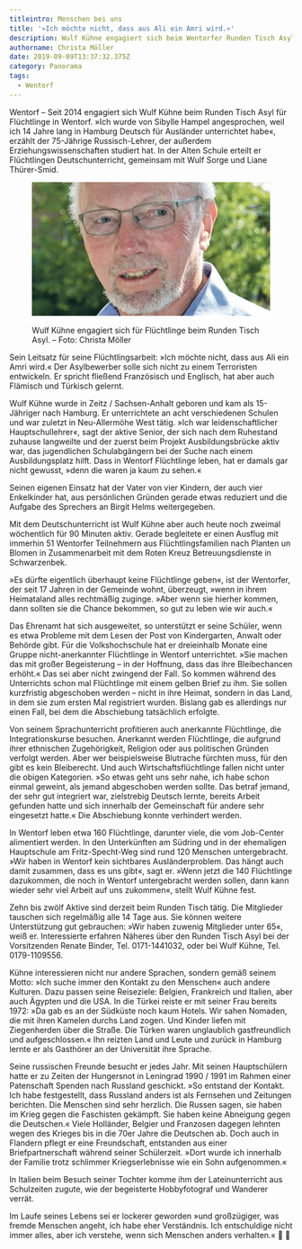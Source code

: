 ```yaml
---
titleintro: Menschen bei uns
title: '»Ich möchte nicht, dass aus Ali ein Amri wird.«'
description: Wulf Kühne engagiert sich beim Wentorfer Runden Tisch Asyl
authorname: Christa Möller
date: 2019-09-09T13:37:32.375Z
category: Panorama
tags:
  - Wentorf
---
```

Wentorf – Seit 2014 engagiert sich Wulf Kühne beim Runden Tisch Asyl für Flüchtlinge in Wentorf.  »Ich wurde von Sibylle Hampel angesprochen, weil ich 14 Jahre lang in Hamburg Deutsch für Ausländer unterrichtet habe«, erzählt der 75-Jährige Russisch-Lehrer, der außerdem Erziehungswissenschaften studiert hat.  In der Alten Schule erteilt er Flüchtlingen Deutschunterricht, gemeinsam mit Wulf Sorge und Liane Thürer-Smid.
 

<figure>

  <img src="/static/media/2019-wulf-kuehne.jpg">

  <figcaption>

Wulf Kühne engagiert sich für Flüchtlinge beim Runden Tisch Asyl. – Foto: Christa Möller

  </figcaption>

</figure>



Sein Leitsatz für seine Flüchtlingsarbeit: »Ich möchte nicht, dass aus Ali ein Amri wird.« Der Asylbewerber solle sich nicht zu einem Terroristen entwickeln. Er spricht fließend Französisch und Englisch, hat aber auch Flämisch und Türkisch gelernt. 

Wulf Kühne wurde in Zeitz / Sachsen-Anhalt geboren und kam als 15-Jähriger nach Hamburg. Er unterrichtete an acht verschiedenen Schulen und war zuletzt in Neu-Allermöhe West tätig. »Ich war leidenschaftlicher Hauptschullehrer«, sagt der aktive Senior, der sich nach dem Ruhestand zuhause langweilte und der zuerst beim Projekt Ausbildungsbrücke aktiv war, das jugendlichen Schulabgängern bei der Suche nach einem Ausbildungsplatz hilft. Dass in Wentorf Flüchtlinge leben, hat er damals gar nicht gewusst, »denn die waren ja kaum zu sehen.«

Seinen eigenen Einsatz hat der Vater von vier Kindern, der auch vier Enkelkinder hat, aus persönlichen Gründen gerade etwas reduziert und die Aufgabe des Sprechers an Birgit Helms weitergegeben. 


Mit dem Deutschunterricht ist Wulf Kühne aber auch heute noch zweimal wöchentlich für 90 Minuten aktiv. Gerade begleitete er einen Ausflug mit immerhin 51 Wentorfer Teilnehmern aus Flüchtlingsfamilien nach Planten un Blomen in Zusammenarbeit mit dem Roten Kreuz Betreuungsdienste in Schwarzenbek. 

»Es dürfte eigentlich überhaupt keine Flüchtlinge geben«, ist der Wentorfer, der seit 17 Jahren in der Gemeinde wohnt, überzeugt, »wenn in ihrem Heimataland alles rechtmäßig zuginge. »Aber wenn sie hierher kommen, dann sollten sie die Chance bekommen, so gut zu leben wie wir auch.« 

Das Ehrenamt hat sich ausgeweitet, so unterstützt er seine Schüler, wenn es etwa Probleme mit dem Lesen der Post von Kindergarten, Anwalt oder Behörde gibt. Für die Volkshochschule hat er dreieinhalb Monate eine Gruppe nicht-anerkannter Flüchtlinge in Wentorf unterrichtet. »Sie machen das mit großer Begeisterung – in der Hoffnung, dass das ihre Bleibechancen erhöht.« Das sei aber nicht zwingend der Fall. So kommen während des Unterrichts schon mal Flüchtlinge mit einem gelben Brief zu ihm. Sie sollen kurzfristig abgeschoben werden – nicht in ihre Heimat, sondern in das Land, in dem sie zum ersten Mal registriert wurden. Bislang gab es allerdings nur einen Fall, bei dem die Abschiebung tatsächlich erfolgte.

Von seinem Sprachunterricht profitieren auch anerkannte Flüchtlinge, die Integrationskurse besuchen. Anerkannt werden Flüchtlinge, die aufgrund ihrer ethnischen Zugehörigkeit, Religion oder aus politischen Gründen verfolgt werden. Aber wer beispielsweise Blutrache fürchten muss, für den gibt es kein Bleiberecht. Und auch Wirtschaftsflüchtlinge fallen nicht unter die obigen Kategorien. »So etwas geht uns sehr nahe, ich habe schon einmal geweint, als jemand abgeschoben werden sollte. Das betraf jemand, der sehr gut integriert war, zielstrebig Deutsch lernte, bereits Arbeit gefunden hatte und sich innerhalb der Gemeinschaft für andere sehr eingesetzt hatte.« Die Abschiebung konnte verhindert werden. 


In Wentorf leben etwa 160 Flüchtlinge, darunter viele, die vom Job-Center alimentiert werden. In den Unterkünften am Südring und in der ehemaligen Hauptschule am Fritz-Specht-Weg sind rund 120 Menschen untergebracht. »Wir haben in Wentorf kein sichtbares Ausländerproblem. Das hängt auch damit zusammen, dass es uns gibt«, sagt er. »Wenn jetzt die 140 Flüchtlinge dazukommen, die noch in Wentorf untergebracht werden sollen, dann kann wieder sehr viel Arbeit auf uns zukommen«, stellt Wulf Kühne fest. 


Zehn bis zwölf Aktive sind derzeit beim Runden Tisch tätig. Die Mitglieder tauschen sich regelmäßig alle 14 Tage aus. Sie können weitere Unterstützung gut gebrauchen: »Wir haben zuwenig Mitglieder unter 65«, weiß er. Interessierte erfahren Näheres über den Runden Tisch Asyl bei der Vorsitzenden Renate Binder, Tel. 0171-1441032, oder bei Wulf Kühne, Tel. 0179-1109556.

Kühne interessieren nicht nur andere Sprachen, sondern gemäß seinem Motto: »Ich suche immer den Kontakt zu den Menschen« auch andere Kulturen. Dazu passen seine Reiseziele: Belgien, Frankreich und Italien, aber auch Ägypten und die USA. In die Türkei reiste er mit seiner Frau bereits 1972: »Da gab es an der Südküste noch kaum Hotels. Wir sahen Nomaden, die mit ihren Kamelen durchs Land zogen. Und Kinder liefen mit Ziegenherden über die Straße. Die Türken waren unglaublich gastfreundlich und aufgeschlossen.« Ihn reizten Land und Leute und zurück in Hamburg lernte er als Gasthörer an der Universität ihre Sprache.  

Seine russischen Freunde besucht er jedes Jahr. Mit seinen Hauptschülern hatte er zu Zeiten der Hungersnot in Leningrad 1990 / 1991 im Rahmen einer Patenschaft Spenden nach Russland geschickt. »So entstand der Kontakt. Ich habe festgestellt, dass Russland anders ist als Fernsehen und Zeitungen berichten. Die Menschen sind sehr herzlich. Die Russen sagen, sie haben im Krieg gegen die Faschisten gekämpft. Sie haben keine Abneigung gegen die Deutschen.« Viele Holländer, Belgier und Franzosen dagegen lehnten wegen des Krieges bis in die 70er Jahre die Deutschen ab. Doch auch in Flandern pflegt er eine Freundschaft, entstanden aus einer Briefpartnerschaft während seiner Schülerzeit. »Dort wurde ich innerhalb der Familie trotz schlimmer Kriegserlebnisse wie ein Sohn aufgenommen.«


In Italien beim Besuch seiner Tochter komme ihm der Lateinunterricht aus Schulzeiten zugute, wie der begeisterte Hobbyfotograf und Wanderer verrät.


Im Laufe seines Lebens sei er lockerer geworden »und großzügiger, was fremde Menschen angeht, ich habe eher Verständnis. Ich entschuldige nicht immer alles, aber ich verstehe, wenn sich Menschen anders verhalten.« 

